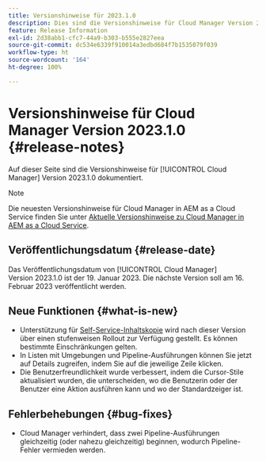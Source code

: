 ```yaml
---
title: Versionshinweise für 2023.1.0
description: Dies sind die Versionshinweise für Cloud Manager Version 2023.1.0.
feature: Release Information
exl-id: 2d38abb1-cfc7-44a9-b303-b555e2827eea
source-git-commit: dc534e6339f910014a3edbd684f7b1535079f039
workflow-type: ht
source-wordcount: '164'
ht-degree: 100%

---
```



# Versionshinweise für Cloud Manager Version 2023.1.0 {#release-notes}

Auf dieser Seite sind die Versionshinweise für [!UICONTROL Cloud Manager] Version 2023.1.0 dokumentiert.

>[!NOTE]
>
>Die neuesten Versionshinweise für Cloud Manager in AEM as a Cloud Service finden Sie unter [Aktuelle Versionshinweise zu Cloud Manager in AEM as a Cloud Service](https://experienceleague.adobe.com/docs/experience-manager-cloud-service/content/implementing/using-cloud-manager/release-notes-cloud-manager/release-notes-cm-current.html?lang=de).

## Veröffentlichungsdatum {#release-date}

Das Veröffentlichungsdatum von [!UICONTROL Cloud Manager] Version 2023.1.0 ist der 19. Januar 2023. Die nächste Version soll am 16. Februar 2023 veröffentlicht werden.

## Neue Funktionen {#what-is-new}

* Unterstützung für [Self-Service-Inhaltskopie](/help/using/content-copy.md) wird nach dieser Version über einen stufenweisen Rollout zur Verfügung gestellt. Es können bestimmte Einschränkungen gelten.
* In Listen mit Umgebungen und Pipeline-Ausführungen können Sie jetzt auf Details zugreifen, indem Sie auf die jeweilige Zeile klicken.
* Die Benutzerfreundlichkeit wurde verbessert, indem die Cursor-Stile aktualisiert wurden, die unterscheiden, wo die Benutzerin oder der Benutzer eine Aktion ausführen kann und wo der Standardzeiger ist.

## Fehlerbehebungen {#bug-fixes}

* Cloud Manager verhindert, dass zwei Pipeline-Ausführungen gleichzeitig (oder nahezu gleichzeitig) beginnen, wodurch Pipeline-Fehler vermieden werden.
